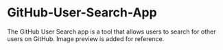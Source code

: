 # GitHub-User-Search-App

The GitHub User Search app is a tool that allows users to search for other users on GitHub. Image preview is added for reference.
